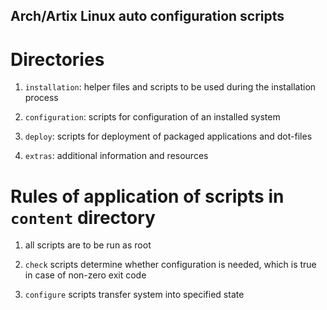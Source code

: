Arch/Artix Linux auto configuration scripts
--------------------------------------------

# Directories

1. `installation`: helper files and scripts to be used during the installation process

2. `configuration`: scripts for configuration of an installed system

3. `deploy`: scripts for deployment of packaged applications and dot-files

4. `extras`: additional information and resources

# Rules of application of scripts in `content` directory

1. all scripts are to be run as root

2. `check` scripts determine whether configuration is needed, which is true in case of non-zero exit code

3. `configure` scripts transfer system into specified state


